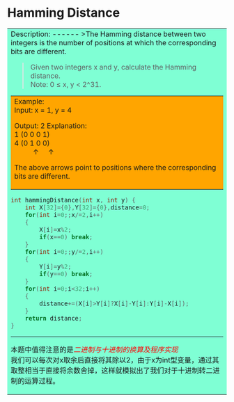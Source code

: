  Hamming Distance
 ====================
 <table><tr><td bgcolor=aquamarine>
 Description:
 ------
 >The Hamming distance between two integers is the number of positions at which the corresponding bits are different.

>Given two integers x and y, calculate the Hamming distance.<br>
Note:
0 ≤ x, y < 2^31. 
<table><tr><td bgcolor=orange>Example:<br>
Input: x = 1, y = 4

Output: 2
Explanation:<br>
1   (0 0 0 1)<br>
4   (0 1 0 0)<br>
&nbsp;&nbsp;&nbsp;&nbsp;&nbsp;&nbsp;&nbsp;&nbsp;&nbsp;&nbsp;↑&nbsp;  &nbsp;&nbsp; ↑<br>

The above arrows point to positions where the corresponding bits are different.</td></tr></table>

```cpp
int hammingDistance(int x, int y) {
    int X[32]={0},Y[32]={0},distance=0;
    for(int i=0;;x/=2,i++)
    {
        X[i]=x%2;
        if(x==0) break;
    }
    for(int i=0;;y/=2,i++)
    {
        Y[i]=y%2;
        if(y==0) break;
    }
    for(int i=0;i<32;i++)
    {
        distance+=(X[i]>Y[i]?X[i]-Y[i]:Y[i]-X[i]);
    }
    return distance;
}
```
-----------------------
本题中值得注意的是<font color=red>*二进制与十进制的换算及程序实现*</font><br>
我们可以每次对x取余后直接将其除以2，由于x为int型变量，通过其取整相当于直接将余数舍掉，这样就模拟出了我们对于十进制转二进制的运算过程。</td></tr></table>

